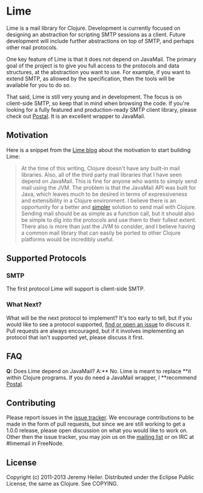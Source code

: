# Lime

Lime is a mail library for Clojure. Development is currently focused
on designing an abstraction for scripting SMTP sessions as a client.
Future development will include further abstractions on top of SMTP,
and perhaps other mail protocols.

One key feature of Lime is that it does not depend on JavaMail. The
primary goal of the project is to give you full access to the
protocols and data structures, at the abstraction you want to use. For
example, if you want to extend SMTP, as allowed by the specification,
then the tools will be available for you to do so.

That said, Lime is still very young and in development. The focus is
on client-side SMTP, so keep that in mind when browsing the code. If
you're looking for a fully featured and production-ready SMTP client
library, please check out [Postal](https://github.com/drewr/postal).
It is an excellent wrapper to JavaMail.

## Motivation

Here is a snippet from the [Lime
blog](http://limemail.org/2012/01/20/a-better-way-to-mail.html) about
the motivation to start building Lime:

> At the time of this writing, Clojure doesn't have any built-in mail
>libraries. Also, all of the third party mail libraries that I have
>seen depend on JavaMail. This is fine for anyone who wants to simply
>send mail using the JVM. The problem is that the JavaMail API was
>built for Java, which leaves much to be desired in terms of
>expressiveness and extensibility in a Clojure environment. I believe
>there is an opportunity for a better and
>[simpler](http://www.infoq.com/presentations/Simple-Made-Easy)
>solution to send mail with Clojure. Sending mail should be as simple
>as a function call, but it should also be simple to dig into the
>protocols and use them to their fullest extent. There also is more
>than just the JVM to consider, and I believe having a common mail
>library that can easily be ported to other Clojure platforms would be
>incredibly useful.

## Supported Protocols

### SMTP

The first protocol Lime will support is client-side SMTP.

### What Next?

What will be the next protocol to implement? It's too early to tell,
but if you would like to see a protocol supported, [find or open an
issue](https://github.com/jeremyheiler/lime/issues) to discuss it.
Pull requests are always encouraged, but if it involves implementing
an protocol that isn't supported yet, please discuss it first.

## FAQ

**Q:** Does Lime depend on JavaMail? A:** No. Lime is meant to replace
**it within Clojure programs. If you do need a JavaMail wrapper, I
**recommend [Postal](https://github.com/drewr/postal).

## Contributing

Please report issues in the [issue
tracker](https://github.com/jeremyheiler/lime/issues). We encourage
contributions to be made in the form of pull requests, but since we
are still working to get a 1.0.0 release, please open discussion on
what you would like to work on. Other then the issue tracker, you may
join us on the [mailing list](http://groups.google.com/group/limemail)
or on IRC at #limemail in FreeNode.

## License

Copyright (c) 2011-2013 Jeremy Heiler. Distributed under the Eclipse
Public License, the same as Clojure. See COPYING.
